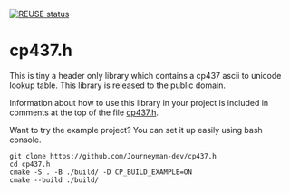 <!--
SPDX-FileCopyrightText: 2022-2023 Daniel Aimé Valcour <fosssweeper@gmail.com>

SPDX-License-Identifier: Unlicense
-->

<!--
    Created by Daniel Valcour

    This is free and unencumbered software released into the public domain.
    Anyone is free to copy, modify, publish, use, compile, sell, or
    distribute this software, either in source code form or as a compiled
    binary, for any purpose, commercial or non-commercial, and by any
    means.
    In jurisdictions that recognize copyright laws, the author or authors
    of this software dedicate any and all copyright interest in the
    software to the public domain. We make this dedication for the benefit
    of the public at large and to the detriment of our heirs and
    successors. We intend this dedication to be an overt act of
    relinquishment in perpetuity of all present and future rights to this
    software under copyright law.
    THE SOFTWARE IS PROVIDED "AS IS", WITHOUT WARRANTY OF ANY KIND,
    EXPRESS OR IMPLIED, INCLUDING BUT NOT LIMITED TO THE WARRANTIES OF
    MERCHANTABILITY, FITNESS FOR A PARTICULAR PURPOSE AND NONINFRINGEMENT.
    IN NO EVENT SHALL THE AUTHORS BE LIABLE FOR ANY CLAIM, DAMAGES OR
    OTHER LIABILITY, WHETHER IN AN ACTION OF CONTRACT, TORT OR OTHERWISE,
    ARISING FROM, OUT OF OR IN CONNECTION WITH THE SOFTWARE OR THE USE OR
    OTHER DEALINGS IN THE SOFTWARE.
    For more information, please refer to <https://unlicense.org>
-->

[![REUSE status](https://api.reuse.software/badge/git.fsfe.org/reuse/api)](https://api.reuse.software/info/git.fsfe.org/reuse/api)

# cp437.h

This is tiny a header only library which contains a cp437 ascii to unicode lookup table. This library is released to the public domain.

Information about how to use this library in your project is included in comments at the top of the file [cp437.h](include/cp/cp437.h).

Want to try the example project? You can set it up easily using bash console.

    git clone https://github.com/Journeyman-dev/cp437.h
    cd cp437.h
    cmake -S . -B ./build/ -D CP_BUILD_EXAMPLE=ON
    cmake --build ./build/


